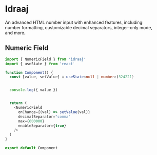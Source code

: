 # Idraaj

An advanced HTML number input with enhanced features, including number formatting, customizable decimal separators, integer-only mode, and more.

## Numeric Field

```typescript
import { NumericField } from 'idraaj'
import { useState } from 'react'

function Component() {
  const [value, setValue] = useState<null | number>(324221)


  console.log({ value })


  return (
    <NumericField
      onChange={(val) => setValue(val)}
      decimalSeparator="comma"
      max={600000}
      enableSeparator={true}
    />
  )
}

export default Component
```
